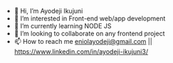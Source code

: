 - 👋 Hi, I’m Ayodeji Ikujuni
- 👀 I’m interested in Front-end web/app development
- 🌱 I’m currently learning NODE JS
- 💞️ I’m looking to collaborate on any frontend project 
- 📫 How to reach me eniolayodeji@gmail.com || https://www.linkedin.com/in/ayodeji-ikujuni3/

<!---
Eniolayo/Eniolayo is a ✨ special ✨ repository because its `README.md` (this file) appears on your GitHub profile.
You can click the Preview link to take a look at your changes.
--->
